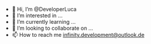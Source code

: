 - 👋 Hi, I’m @DeveloperLuca
- 👀 I’m interested in ...
- 🌱 I’m currently learning ...
- 💞️ I’m looking to collaborate on ...
- 📫 How to reach me infinity.development@outlook.de

<!---
DeveloperLuca/DeveloperLuca is a ✨ special ✨ repository because its `README.md` (this file) appears on your GitHub profile.
You can click the Preview link to take a look at your changes.
--->
